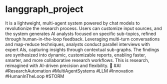 # langgraph_project

It is a lightweight, multi-agent system powered by chat models to revolutionize the research process. Users can customize input sources, and the system generates AI analysts focused on specific sub-topics, refined through human-in-the-loop feedback. Leveraging multi-turn conversations and map-reduce techniques, analysts conduct parallel interviews with expert AIs, capturing insights through contextual sub-graphs. The findings are synthesized into dynamic, customizable reports, enabling faster, smarter, and more collaborative research workflows. This is research, reimagined with AI-driven precision and flexibility. 🚀 #AI #ResearchAutomation #MultiAgentSystems #LLM #Innovation #HumanInTheLoop #STORM
